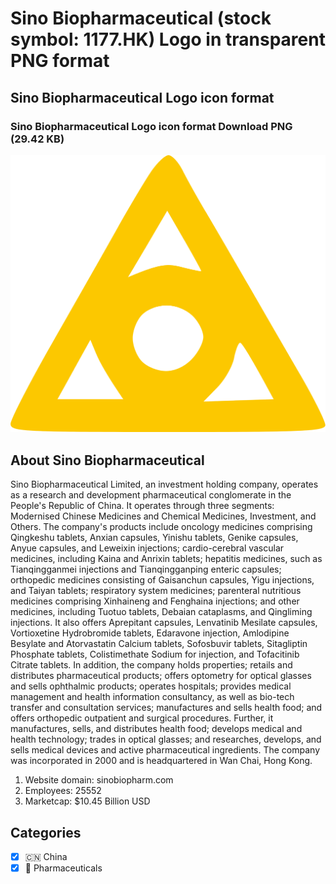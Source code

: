 # Sino Biopharmaceutical (stock symbol: 1177.HK) Logo in transparent PNG format

## Sino Biopharmaceutical Logo icon format

### Sino Biopharmaceutical Logo icon format Download PNG (29.42 KB)

![Sino Biopharmaceutical Logo icon format Download PNG (29.42 KB)](/img/orig/1177.HK-9c68346c.png)

## About Sino Biopharmaceutical

Sino Biopharmaceutical Limited, an investment holding company, operates as a research and development pharmaceutical conglomerate in the People's Republic of China. It operates through three segments: Modernised Chinese Medicines and Chemical Medicines, Investment, and Others. The company's products include oncology medicines comprising Qingkeshu tablets, Anxian capsules, Yinishu tablets, Genike capsules, Anyue capsules, and Leweixin injections; cardio-cerebral vascular medicines, including Kaina and Anrixin tablets; hepatitis medicines, such as Tianqingganmei injections and Tianqingganping enteric capsules; orthopedic medicines consisting of Gaisanchun capsules, Yigu injections, and Taiyan tablets; respiratory system medicines; parenteral nutritious medicines comprising Xinhaineng and Fenghaina injections; and other medicines, including Tuotuo tablets, Debaian cataplasms, and Qingliming injections. It also offers Aprepitant capsules, Lenvatinib Mesilate capsules, Vortioxetine Hydrobromide tablets, Edaravone injection, Amlodipine Besylate and Atorvastatin Calcium tablets, Sofosbuvir tablets, Sitagliptin Phosphate tablets, Colistimethate Sodium for injection, and Tofacitinib Citrate tablets. In addition, the company holds properties; retails and distributes pharmaceutical products; offers optometry for optical glasses and sells ophthalmic products; operates hospitals; provides medical management and health information consultancy, as well as bio-tech transfer and consultation services; manufactures and sells health food; and offers orthopedic outpatient and surgical procedures. Further, it manufactures, sells, and distributes health food; develops medical and health technology; trades in optical glasses; and researches, develops, and sells medical devices and active pharmaceutical ingredients. The company was incorporated in 2000 and is headquartered in Wan Chai, Hong Kong.

1. Website domain: sinobiopharm.com
2. Employees: 25552
3. Marketcap: $10.45 Billion USD


## Categories
- [x] 🇨🇳 China
- [x] 💊 Pharmaceuticals
